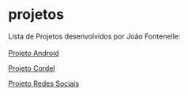 # projetos
Lista de Projetos desenvolvidos por João Fontenelle:
<br><br>
<a href="https://joaofontenelle01.github.io/projetos/ProjetoAndroid/ProjetoAndroid.html">Projeto Android</a>

<a href="https://joaofontenelle01.github.io/projetos/ProjetoCordel/ProjetoCordel.html">Projeto Cordel</a>

<a href="https://joaofontenelle01.github.io/projetos/ProjetoRedesSociais/ProjetoRS.html">Projeto Redes Sociais</a>
